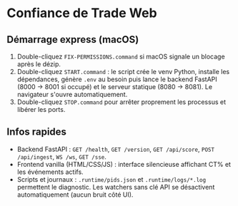 # Confiance de Trade Web

## Démarrage express (macOS)
1. Double-cliquez `FIX-PERMISSIONS.command` si macOS signale un blocage après le dézip.
2. Double-cliquez `START.command` : le script crée le venv Python, installe les dépendances, génère `.env` au besoin puis lance le backend FastAPI (8000 → 8001 si occupé) et le serveur statique (8080 → 8081). Le navigateur s'ouvre automatiquement.
3. Double-cliquez `STOP.command` pour arrêter proprement les processus et libérer les ports.

## Infos rapides
- Backend FastAPI : `GET /health`, `GET /version`, `GET /api/score`, `POST /api/ingest`, `WS /ws`, `GET /sse`.
- Frontend vanilla (HTML/CSS/JS) : interface silencieuse affichant CT% et les événements actifs.
- Scripts et journaux : `.runtime/pids.json` et `.runtime/logs/*.log` permettent le diagnostic. Les watchers sans clé API se désactivent automatiquement (aucun bruit côté UI).
